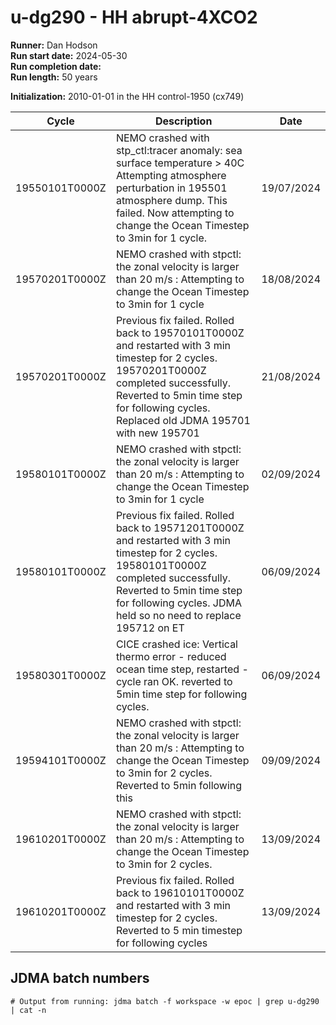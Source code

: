 # u-dg290 - HH abrupt-4XCO2

**Runner:** Dan Hodson  
**Run start date:** 2024-05-30  
**Run completion date:**  
**Run length:** 50 years  

**Initialization:** 2010-01-01 in the HH control-1950 (cx749)

| Cycle | Description | Date |
| --- | --- | --- |
| 19550101T0000Z | NEMO crashed with stp_ctl:tracer anomaly: sea surface temperature > 40C Attempting atmosphere perturbation in 195501 atmosphere dump. This failed. Now attempting to change the Ocean Timestep to 3min for 1 cycle. | 19/07/2024 |
|19570201T0000Z| NEMO crashed with  stpctl: the zonal velocity is larger than 20 m/s : Attempting to change the Ocean Timestep to 3min for 1 cycle | 18/08/2024|
|19570201T0000Z|  Previous fix failed. Rolled back to 19570101T0000Z and restarted with 3 min timestep for 2 cycles. 19570201T0000Z completed successfully. Reverted to 5min time step for following cycles. Replaced old JDMA 195701 with new 195701 | 21/08/2024|
|19580101T0000Z| NEMO crashed with  stpctl: the zonal velocity is larger than 20 m/s : Attempting to change the Ocean Timestep to 3min for 1 cycle | 02/09/2024|
|19580101T0000Z|  Previous fix failed. Rolled back to 19571201T0000Z and restarted with 3 min timestep for 2 cycles. 19580101T0000Z completed successfully. Reverted to 5min time step for following cycles. JDMA held so no need to replace 195712 on ET | 06/09/2024|
|19580301T0000Z| CICE crashed ice: Vertical thermo error - reduced ocean time step, restarted - cycle ran OK. reverted to 5min time step for following cycles.  | 06/09/2024| 
|19594101T0000Z| NEMO crashed with  stpctl: the zonal velocity is larger than 20 m/s : Attempting to change the Ocean Timestep to 3min for 2 cycles. Reverted to 5min following this | 09/09/2024|
|19610201T0000Z| NEMO crashed with  stpctl: the zonal velocity is larger than 20 m/s : Attempting to change the Ocean Timestep to 3min for 2 cycles.  | 13/09/2024|
|19610201T0000Z|  Previous fix failed. Rolled back to 19610101T0000Z and restarted with 3 min timestep for 2 cycles. Reverted to 5 min timestep for following cycles| 13/09/2024| 

 


## JDMA batch numbers
```
# Output from running: jdma batch -f workspace -w epoc | grep u-dg290 | cat -n

```
